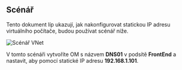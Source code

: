 ## <a name="scenario"></a>Scénář

Tento dokument líp ukazují, jak nakonfigurovat statickou IP adresu virtuálního počítače, budou používat scénář níže.

![Scénář VNet](./media/virtual-networks-static-ip-scenario-include/static-ip-scenario.png)

V tomto scénáři vytvoříte OM s názvem **DNS01** v podsítě **FrontEnd** a nastavit, aby pomocí statické IP adresu **192.168.1.101**.

 